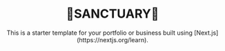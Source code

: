 <h1 align="center">🎍SANCTUARY🎍</h1>

<p align="center">This is a starter template for your portfolio or business built using [Next.js](https://nextjs.org/learn).</p>
